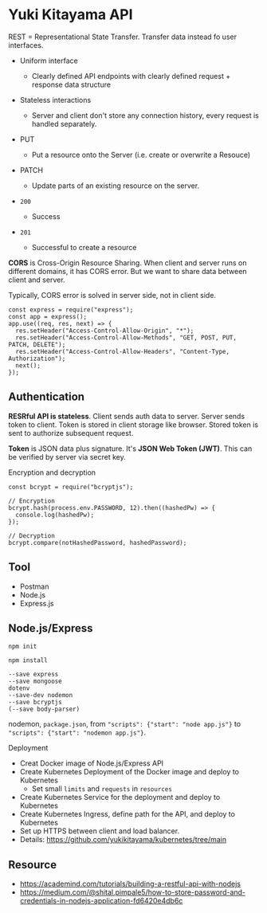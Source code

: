 # Yuki Kitayama API

REST = Representational State Transfer. Transfer data instead fo user interfaces.

- Uniform interface
  - Clearly defined API endpoints with clearly defined request + response data structure
- Stateless interactions
  - Server and client don't store any connection history, every request is handled separately.

- PUT
  - Put a resource onto the Server (i.e. create or overwrite a Resouce)
- PATCH
  - Update parts of an existing resource on the server.

- `200`
  - Success
- `201`
  - Successful to create a resource

**CORS** is Cross-Origin Resource Sharing. When client and server runs on different domains, it has CORS error. But we want to share data between client and server. 

Typically, CORS error is solved in server side, not in client side.

```
const express = require("express");
const app = express();
app.use((req, res, next) => {
  res.setHeader("Access-Control-Allow-Origin", "*");
  res.setHeader("Access-Control-Allow-Methods", "GET, POST, PUT, PATCH, DELETE");
  res.setHeader("Access-Control-Allow-Headers", "Content-Type, Authorization");
  next();
});
```

## Authentication

**RESRful API is stateless**. Client sends auth data to server. Server sends token to client. Token is stored in client storage like browser. Stored token is sent to authorize subsequent request.

**Token** is JSON data plus signature. It's **JSON Web Token (JWT)**. This can be verified by server via secret key.

Encryption and decryption

```
const bcrypt = require("bcryptjs");

// Encryption
bcrypt.hash(process.env.PASSWORD, 12).then((hashedPw) => {
  console.log(hashedPw);
});

// Decryption
bcrypt.compare(notHashedPassword, hashedPassword);
```

## Tool

- Postman
- Node.js
- Express.js

## Node.js/Express

`npm init`

`npm install`
```
--save express
--save mongoose
dotenv
--save-dev nodemon
--save bcryptjs
(--save body-parser)
```

nodemon, `package.json`, from `"scripts": {"start": "node app.js"}` to `"scripts": {"start": "nodemon app.js"}`.

Deployment

- Creat Docker image of Node.js/Express API
- Create Kubernetes Deployment of the Docker image and deploy to Kubernetes
  - Set small `limits` and `requests` in `resources`
- Create Kubernetes Service for the deployment and deploy to Kubernetes
- Create Kubernetes Ingress, define path for the API, and deploy to Kubernetes
- Set up HTTPS between client and load balancer.
- Details: https://github.com/yukikitayama/kubernetes/tree/main

## Resource

- https://academind.com/tutorials/building-a-restful-api-with-nodejs
- https://medium.com/@shital.pimpale5/how-to-store-password-and-credentials-in-nodejs-application-fd6420e4db6c